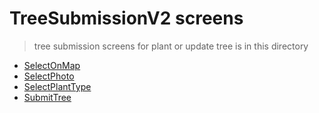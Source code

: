 # TreeSubmissionV2 screens

> tree submission screens for plant or update tree is in this directory

- [SelectOnMap](./SelectOnMap)
- [SelectPhoto](./SelectPhoto)
- [SelectPlantType](./SelectPlantTypeV2)
- [SubmitTree](./SubmitTree)

